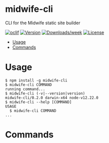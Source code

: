 midwife-cli
===========

CLI for the Midwife static site builder

[![oclif](https://img.shields.io/badge/cli-oclif-brightgreen.svg)](https://oclif.io)
[![Version](https://img.shields.io/npm/v/midwife-cli.svg)](https://npmjs.org/package/midwife-cli)
[![Downloads/week](https://img.shields.io/npm/dw/midwife-cli.svg)](https://npmjs.org/package/midwife-cli)
[![License](https://img.shields.io/npm/l/midwife-cli.svg)](https://github.com/thehenrymcintosh/midwife-cli/blob/master/package.json)

<!-- toc -->
* [Usage](#usage)
* [Commands](#commands)
<!-- tocstop -->
# Usage
<!-- usage -->
```sh-session
$ npm install -g midwife-cli
$ midwife-cli COMMAND
running command...
$ midwife-cli (-v|--version|version)
midwife-cli/0.2.0 darwin-x64 node-v12.22.0
$ midwife-cli --help [COMMAND]
USAGE
  $ midwife-cli COMMAND
...
```
<!-- usagestop -->
# Commands
<!-- commands -->

<!-- commandsstop -->
